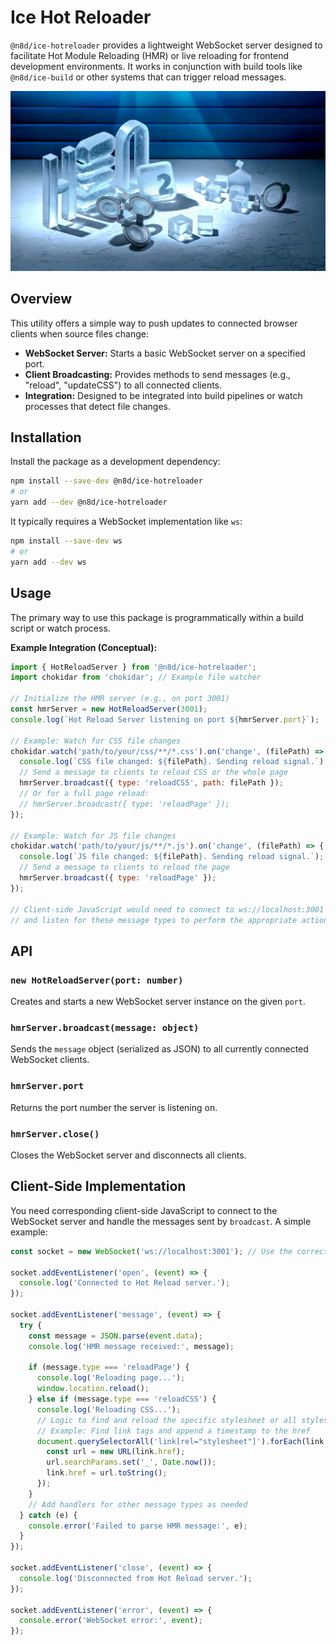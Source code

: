 # Ice Hot Reloader

`@n8d/ice-hotreloader` provides a lightweight WebSocket server designed to facilitate Hot Module Reloading (HMR) or live reloading for frontend development environments. It works in conjunction with build tools like `@n8d/ice-build` or other systems that can trigger reload messages.

![hTWOo Iced Logo](https://raw.githubusercontent.com/n8design/ice/refs/heads/main/assets/frozen-htwoo.webp)

## Overview

This utility offers a simple way to push updates to connected browser clients when source files change:

-   **WebSocket Server:** Starts a basic WebSocket server on a specified port.
-   **Client Broadcasting:** Provides methods to send messages (e.g., "reload", "updateCSS") to all connected clients.
-   **Integration:** Designed to be integrated into build pipelines or watch processes that detect file changes.

## Installation

Install the package as a development dependency:

```bash
npm install --save-dev @n8d/ice-hotreloader
# or
yarn add --dev @n8d/ice-hotreloader
```

It typically requires a WebSocket implementation like `ws`:

```bash
npm install --save-dev ws
# or
yarn add --dev ws
```

## Usage

The primary way to use this package is programmatically within a build script or watch process.

**Example Integration (Conceptual):**

```javascript
import { HotReloadServer } from '@n8d/ice-hotreloader';
import chokidar from 'chokidar'; // Example file watcher

// Initialize the HMR server (e.g., on port 3001)
const hmrServer = new HotReloadServer(3001);
console.log(`Hot Reload Server listening on port ${hmrServer.port}`);

// Example: Watch for CSS file changes
chokidar.watch('path/to/your/css/**/*.css').on('change', (filePath) => {
  console.log(`CSS file changed: ${filePath}. Sending reload signal.`);
  // Send a message to clients to reload CSS or the whole page
  hmrServer.broadcast({ type: 'reloadCSS', path: filePath });
  // Or for a full page reload:
  // hmrServer.broadcast({ type: 'reloadPage' });
});

// Example: Watch for JS file changes
chokidar.watch('path/to/your/js/**/*.js').on('change', (filePath) => {
  console.log(`JS file changed: ${filePath}. Sending reload signal.`);
  // Send a message to clients to reload the page
  hmrServer.broadcast({ type: 'reloadPage' });
});

// Client-side JavaScript would need to connect to ws://localhost:3001
// and listen for these message types to perform the appropriate action.
```

## API

### `new HotReloadServer(port: number)`

Creates and starts a new WebSocket server instance on the given `port`.

### `hmrServer.broadcast(message: object)`

Sends the `message` object (serialized as JSON) to all currently connected WebSocket clients.

### `hmrServer.port`

Returns the port number the server is listening on.

### `hmrServer.close()`

Closes the WebSocket server and disconnects all clients.

## Client-Side Implementation

You need corresponding client-side JavaScript to connect to the WebSocket server and handle the messages sent by `broadcast`. A simple example:

```javascript
const socket = new WebSocket('ws://localhost:3001'); // Use the correct port

socket.addEventListener('open', (event) => {
  console.log('Connected to Hot Reload server.');
});

socket.addEventListener('message', (event) => {
  try {
    const message = JSON.parse(event.data);
    console.log('HMR message received:', message);

    if (message.type === 'reloadPage') {
      console.log('Reloading page...');
      window.location.reload();
    } else if (message.type === 'reloadCSS') {
      console.log('Reloading CSS...');
      // Logic to find and reload the specific stylesheet or all stylesheets
      // Example: Find link tags and append a timestamp to the href
      document.querySelectorAll('link[rel="stylesheet"]').forEach(link => {
        const url = new URL(link.href);
        url.searchParams.set('_', Date.now());
        link.href = url.toString();
      });
    }
    // Add handlers for other message types as needed
  } catch (e) {
    console.error('Failed to parse HMR message:', e);
  }
});

socket.addEventListener('close', (event) => {
  console.log('Disconnected from Hot Reload server.');
});

socket.addEventListener('error', (event) => {
  console.error('WebSocket error:', event);
});